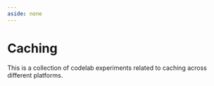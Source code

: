 ```yaml
---
aside: none
---
```


# Caching

This is a collection of codelab experiments related to caching across different platforms.

